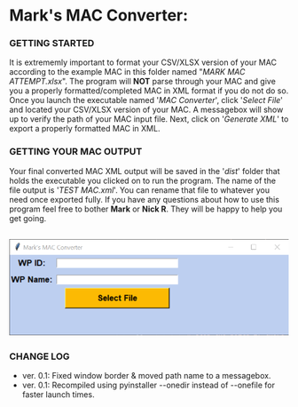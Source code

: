 # Mark's MAC Converter:

### GETTING STARTED
It is extrememly important to format your CSV/XLSX version of your MAC according to the example MAC in this folder named "*MARK MAC ATTEMPT.xlsx*". The program will **NOT** parse through your MAC and give you a properly formatted/completed MAC in XML format if you do not do so. Once you launch the executable named '*MAC Converter*', click '*Select File*' and located your CSV/XLSX version of your MAC. A messagebox will show up to verify the path of your MAC input file. Next, click on '*Generate XML*' to export a properly formatted MAC in XML. 

### GETTING YOUR MAC OUTPUT
Your final converted MAC XML output will be saved in the '*dist*' folder that holds the executable you clicked on to run the program. The name of the file output is '*TEST MAC.xml*'. You can rename that file to whatever you need once exported fully. If you have any questions about how to use this program feel free to bother **Mark** or **Nick R**. They will be happy to help you get going.

![ Program UI ](https://github.com/Tech-Research-Group/MAC-Converter/blob/main/images/screenshot.png)
---
### CHANGE LOG
- ver. 0.1:  Fixed window border & moved path name to a messagebox.
- ver. 0.1:  Recompiled using pyinstaller --onedir instead of --onefile for faster launch times.
